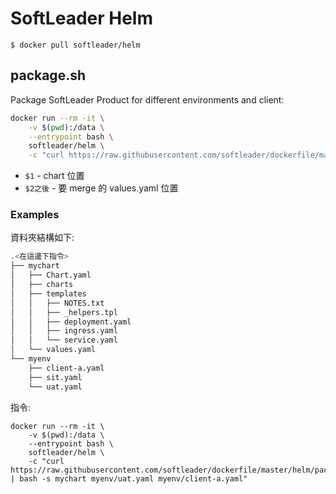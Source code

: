 # SoftLeader Helm

```
$ docker pull softleader/helm
```

## package.sh

Package SoftLeader Product for different environments and client:

```sh
docker run --rm -it \
	-v $(pwd):/data \
	--entrypoint bash \
	softleader/helm \
	-c "curl https://raw.githubusercontent.com/softleader/dockerfile/master/helm/package.sh | bash -s $1 $2 $3..."
```

- `$1` - chart 位置
- `$2之後` - 要 merge 的 values.yaml 位置 

### Examples

資料夾結構如下:

```sh
.<在這邊下指令>
├── mychart
│   ├── Chart.yaml
│   ├── charts
│   ├── templates
│   │   ├── NOTES.txt
│   │   ├── _helpers.tpl
│   │   ├── deployment.yaml
│   │   ├── ingress.yaml
│   │   └── service.yaml
│   └── values.yaml
└── myenv
    ├── client-a.yaml
    ├── sit.yaml
    └── uat.yaml
```

指令:

```
docker run --rm -it \
	-v $(pwd):/data \
	--entrypoint bash \
	softleader/helm \
	-c "curl https://raw.githubusercontent.com/softleader/dockerfile/master/helm/package.sh | bash -s mychart myenv/uat.yaml myenv/client-a.yaml"
```

